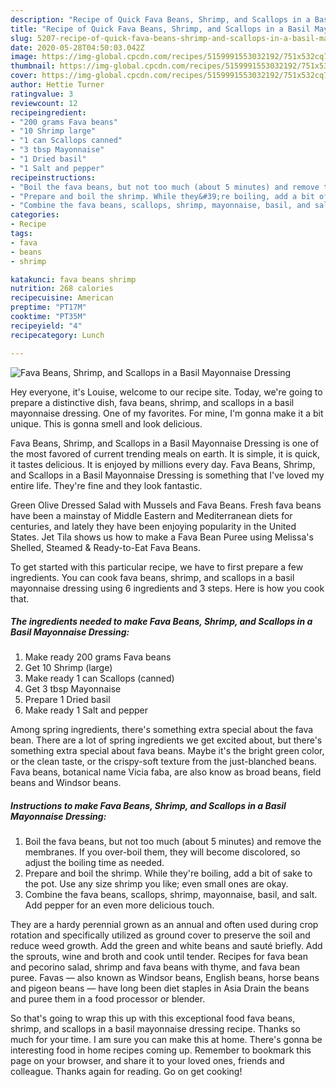 ```yaml
---
description: "Recipe of Quick Fava Beans, Shrimp, and Scallops in a Basil Mayonnaise Dressing"
title: "Recipe of Quick Fava Beans, Shrimp, and Scallops in a Basil Mayonnaise Dressing"
slug: 5207-recipe-of-quick-fava-beans-shrimp-and-scallops-in-a-basil-mayonnaise-dressing
date: 2020-05-28T04:50:03.042Z
image: https://img-global.cpcdn.com/recipes/5159991553032192/751x532cq70/fava-beans-shrimp-and-scallops-in-a-basil-mayonnaise-dressing-recipe-main-photo.jpg
thumbnail: https://img-global.cpcdn.com/recipes/5159991553032192/751x532cq70/fava-beans-shrimp-and-scallops-in-a-basil-mayonnaise-dressing-recipe-main-photo.jpg
cover: https://img-global.cpcdn.com/recipes/5159991553032192/751x532cq70/fava-beans-shrimp-and-scallops-in-a-basil-mayonnaise-dressing-recipe-main-photo.jpg
author: Hettie Turner
ratingvalue: 3
reviewcount: 12
recipeingredient:
- "200 grams Fava beans"
- "10 Shrimp large"
- "1 can Scallops canned"
- "3 tbsp Mayonnaise"
- "1 Dried basil"
- "1 Salt and pepper"
recipeinstructions:
- "Boil the fava beans, but not too much (about 5 minutes) and remove the membranes. If you over-boil them, they will become discolored, so adjust the boiling time as needed."
- "Prepare and boil the shrimp. While they&#39;re boiling, add a bit of sake to the pot. Use any size shrimp you like; even small ones are okay."
- "Combine the fava beans, scallops, shrimp, mayonnaise, basil, and salt. Add pepper for an even more delicious touch."
categories:
- Recipe
tags:
- fava
- beans
- shrimp

katakunci: fava beans shrimp 
nutrition: 268 calories
recipecuisine: American
preptime: "PT17M"
cooktime: "PT35M"
recipeyield: "4"
recipecategory: Lunch

---
```



![Fava Beans, Shrimp, and Scallops in a Basil Mayonnaise Dressing](https://img-global.cpcdn.com/recipes/5159991553032192/751x532cq70/fava-beans-shrimp-and-scallops-in-a-basil-mayonnaise-dressing-recipe-main-photo.jpg)

Hey everyone, it's Louise, welcome to our recipe site. Today, we're going to prepare a distinctive dish, fava beans, shrimp, and scallops in a basil mayonnaise dressing. One of my favorites. For mine, I'm gonna make it a bit unique. This is gonna smell and look delicious.

Fava Beans, Shrimp, and Scallops in a Basil Mayonnaise Dressing is one of the most favored of current trending meals on earth. It is simple, it is quick, it tastes delicious. It is enjoyed by millions every day. Fava Beans, Shrimp, and Scallops in a Basil Mayonnaise Dressing is something that I've loved my entire life. They're fine and they look fantastic.

Green Olive Dressed Salad with Mussels and Fava Beans. Fresh fava beans have been a mainstay of Middle Eastern and Mediterranean diets for centuries, and lately they have been enjoying popularity in the United States. Jet Tila shows us how to make a Fava Bean Puree using Melissa&#39;s Shelled, Steamed &amp; Ready-to-Eat Fava Beans.


To get started with this particular recipe, we have to first prepare a few ingredients. You can cook fava beans, shrimp, and scallops in a basil mayonnaise dressing using 6 ingredients and 3 steps. Here is how you cook that.

<!--inarticleads1-->

##### The ingredients needed to make Fava Beans, Shrimp, and Scallops in a Basil Mayonnaise Dressing:

1. Make ready 200 grams Fava beans
1. Get 10 Shrimp (large)
1. Make ready 1 can Scallops (canned)
1. Get 3 tbsp Mayonnaise
1. Prepare 1 Dried basil
1. Make ready 1 Salt and pepper


Among spring ingredients, there&#39;s something extra special about the fava bean. There are a lot of spring ingredients we get excited about, but there&#39;s something extra special about fava beans. Maybe it&#39;s the bright green color, or the clean taste, or the crispy-soft texture from the just-blanched beans. Fava beans, botanical name Vicia faba, are also know as broad beans, field beans and Windsor beans. 

<!--inarticleads2-->

##### Instructions to make Fava Beans, Shrimp, and Scallops in a Basil Mayonnaise Dressing:

1. Boil the fava beans, but not too much (about 5 minutes) and remove the membranes. If you over-boil them, they will become discolored, so adjust the boiling time as needed.
1. Prepare and boil the shrimp. While they&#39;re boiling, add a bit of sake to the pot. Use any size shrimp you like; even small ones are okay.
1. Combine the fava beans, scallops, shrimp, mayonnaise, basil, and salt. Add pepper for an even more delicious touch.


They are a hardy perennial grown as an annual and often used during crop rotation and specifically utilized as ground cover to preserve the soil and reduce weed growth. Add the green and white beans and sauté briefly. Add the sprouts, wine and broth and cook until tender. Recipes for fava bean and pecorino salad, shrimp and fava beans with thyme, and fava bean puree. Favas — also known as Windsor beans, English beans, horse beans and pigeon beans — have long been diet staples in Asia Drain the beans and puree them in a food processor or blender. 

So that's going to wrap this up with this exceptional food fava beans, shrimp, and scallops in a basil mayonnaise dressing recipe. Thanks so much for your time. I am sure you can make this at home. There's gonna be interesting food in home recipes coming up. Remember to bookmark this page on your browser, and share it to your loved ones, friends and colleague. Thanks again for reading. Go on get cooking!
